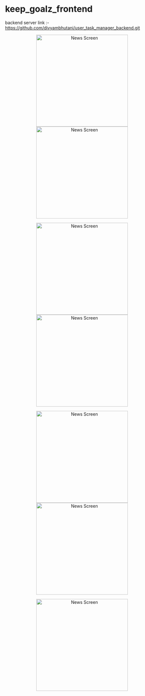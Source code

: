 # keep_goalz_frontend

backend server link :-https://github.com/divyambhutani/user_task_manager_backend.git


<p align="center">
<img src="screenshots/1.jpg"  alt="News Screen" width="300"  />
<img src="screenshots/1.1.jpg"  alt="News Screen" width="300"  />
 </p>
<p align="center">
<img src="screenshots/2.jpg"  alt="News Screen" width="300" />
<img src="screenshots/3.jpg"  alt="News Screen" width="300" />
 </p>
<p align="center">
<img src="screenshots/4.jpg"  alt="News Screen" width="300" />
<img src="screenshots/5.jpg"  alt="News Screen" width="300" />
 </p>
<p align="center">
<img src="screenshots/6.jpg"  alt="News Screen" width="300" />
 </p>
